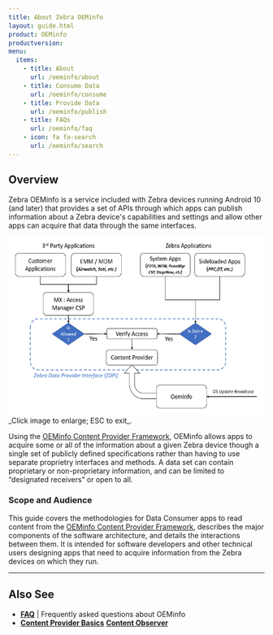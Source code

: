 ```yaml
---
title: About Zebra OEMinfo
layout: guide.html
product: OEMinfo
productversion:
menu:
  items:
    - title: About
      url: /oeminfo/about
    - title: Consume Data
      url: /oeminfo/consume
    - title: Provide Data
      url: /oeminfo/publish
    - title: FAQs
      url: /oeminfo/faq
    - icon: fa fa-search
      url: /oeminfo/search
---
```


## Overview

Zebra OEMinfo is a service included with Zebra devices running Android 10 (and later) that provides a set of APIs through which apps can publish information about a Zebra device's capabilities and settings and allow other apps can acquire that data through the same interfaces.

<img alt="image" style="height:350px" src="oeminfo_content_provider_framework.png"/>
_Click image to enlarge; ESC to exit_. 
<br>

Using the [OEMinfo Content Provider Framework](../faq/oeminfocontentproviderframework), OEMinfo  allows apps to acquire some or all of the information about a given Zebra device though a single set of publicly defined specifications rather than having to use separate proprietry interfaces and methods. A data set can contain proprietary or non-proprietary information, and can be limited to “designated receivers” or open to all. 


### Scope and Audience

This guide covers the methodologies for Data Consumer apps to read content from the [OEMinfo Content Provider Framework](../faq/oeminfocontentproviderframework), describes the major components of the software architecture, and details the interactions between them. It is intended for software developers and other technical users designing apps that need to acquire information from the Zebra devices on which they run.



-----

## Also See

* **[FAQ](../faq)** | Frequently asked questions about OEMinfo
* **[Content Provider Basics](https://developer.android.com/guide/topics/providers/content-provider-basics.html)**
**[Content Observer](https://developer.android.com/reference/android/database/ContentObserver.html)**